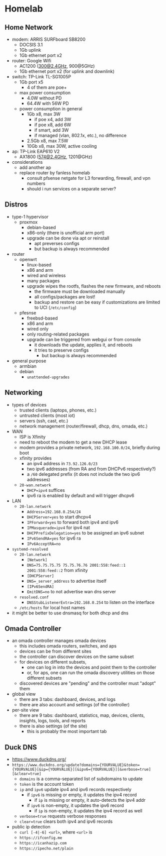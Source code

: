 Homelab
=======

## Home Network

- modem: ARRIS SURFboard SB8200
  - DOCSIS 3.1
  - 1Gb uplink
  - 1Gb ethernet port x2
- router: Google Wifi
  - AC1200 (300@2.4GHz, 900@5GHz)
  - 1Gb ethernet port x2 (for uplink and downlink)
- switch: TP-Link TL-SG1005P
  - 1Gb port x5
    - 4 of them are poe+
  - max power consumption
    - 4.0W without PD
    - 64.4W with 56W PD
  - power consumption in general
    - 1Gb x8, max 3W
      - if poe x4, add 3W
      - if poe x8, add 6W
      - if smart, add 3W
      - if managed (vlan, 802.1x, etc.), no difference
    - 2.5Gb x8, max 7.5W
    - 10Gb x8, max 30W, active cooling
- ap: TP-Link EAP610 V2
  - AX1800 (574@2.4GHz, 1201@GHz)
- considerations
  - add another ap
  - replace router by fanless homelab
    - consult pfsense netgate for L3 forwarding, firewall, and vpn numbers
    - should i run services on a separate server?

## Distros

- type-1 hypervisor
  - proxmox
    - debian-based
    - x86-only (there is unofficial arm port)
    - upgrade can be done via apt or reinstall
      - apt preverses configs
      - but backup is always recommended
- router
  - openwrt
    - linux-based
    - x86 and arm
    - wired and wireless
    - many packages
    - upgrade wipes the rootfs, flashes the new firmware, and reboots
      - the firmware must be downloaded manually
      - all configs/packages are lost!
      - backup and restore can be easy if customizations are limited to UCI
        (`/etc/config`)
  - pfesnse
    - freebsd-based
    - x86 and arm
    - wired only
    - only routing-related packages
    - upgrade can be triggered from webgui or from console
      - it downloads the update, applies it, and reboots
      - it tries to preserve configs
        - but backup is always recommended
- general purpose
  - armbian
  - debian
    - `unattended-upgrades`

## Networking

- types of devices
  - trusted clients (laptops, phones, etc.)
  - untrusted clients (most iot)
  - servers (ssh, cast, etc.)
  - network management (router/firewall, dhcp, dns, omada, etc.)
- WAN
  - ISP is Xfinity
  - need to reboot the modem to get a new DHCP lease
  - modem provides a private network, `192.168.100.0/24`, briefly during boot
  - xfinity provides
    - an ipv4 address in `73.92.126.0/23`
    - two ipv6 addresses (from RA and from DHCPv6 respectively?)
    - a `/60` delegated prefix (it does not include the two ipv6 addresses)
  - `20-wan.network`
    - `DHCP=ipv4` suffices
    - ipv6 ra is enabled by default and will trigger dhcpv6
- LAN
  - `20-lan.network`
    - `Address=192.168.0.254/24`
    - `DHCPServer=yes` to start dhcpv4
    - `IPForward=yes` to forward both ipv4 and ipv6
    - `IPMasquerade=ipv4` for ipv4 nat
    - `DHCPPrefixDelegation=yes` to be assigned an ipv6 subnet
    - `IPv6SendRA=yes` for ipv6 ra
    - `IPv6AcceptRA=no`
- `systemd-resolved`
  - `20-lan.network`
    - `[Network]`
    - `DNS=75.75.75.75 75.75.76.76 2001:558:feed::1 2001:558:feed::2` from
      xfinity
    - `[DHCPServer]`
    - `DNS=_server_address` to advertise itself
    - `[IPv6SendRA]`
    - `EmitDNS=no` to not advertise wan dns server
  - `resolved.conf`
    - `DNSStubListenerExtra=192.168.0.254` to listen on the interface
  - `/etc/hosts` for local host names
- it might be better to use dnsmasq for both dhcp and dns

## Omada Controller

- an omada controller manages omada devices
  - this includes omada routers, switches, and aps
  - devices can be from different sites
  - the controller can discover devices on the same subset
  - for devices on different subsets,
    - one can log in into the devices and point them to the controller
    - or, for aps, one can run the omada discovery utilities on those
      different subsets
  - discovered devices are "pending" and the controller must "adopt" them
- global view
  - there are 3 tabs: dashboard, devices, and logs
  - there are also account and settings (of the controller)
- per-site view
  - there are 9 tabs: dashboard, statistics, map, devices, clients, insights,
    logs, tools, and reports
  - there is also settings (of the site)
    - this is probably the most important tab

## Duck DNS

- <https://www.duckdns.org/>
- `https://www.duckdns.org/update?domains={YOURVALUE}&token={YOURVALUE}[&ip={YOURVALUE}][&ipv6={YOURVALUE}][&verbose=true][&clear=true]`
  - `domains` is a comma-separated list of subdomains to update
  - `token` is the account token
  - `ip` and `ipv6` update ipv4 and ipv6 records respectively
    - if `ipv6` is missing or empty, it updates the ipv4 record
      - if `ip` is missing or empty, it auto-detects the ipv4 addr
    - if `ipv6` is non-empty, it updates the ipv6 record
      - if `ip` is non-empty, it updates the ipv4 record as well
  - `verbose=true` requests verbose responses
  - `clear=true` clears both ipv4 and ipv6 records
- public ip detection
  - `curl [-4|-6] <url>`, where `<url>` is
  - `https://ifconfig.me`
  - `https://icanhazip.com`
  - `https://ipecho.net/plain`
